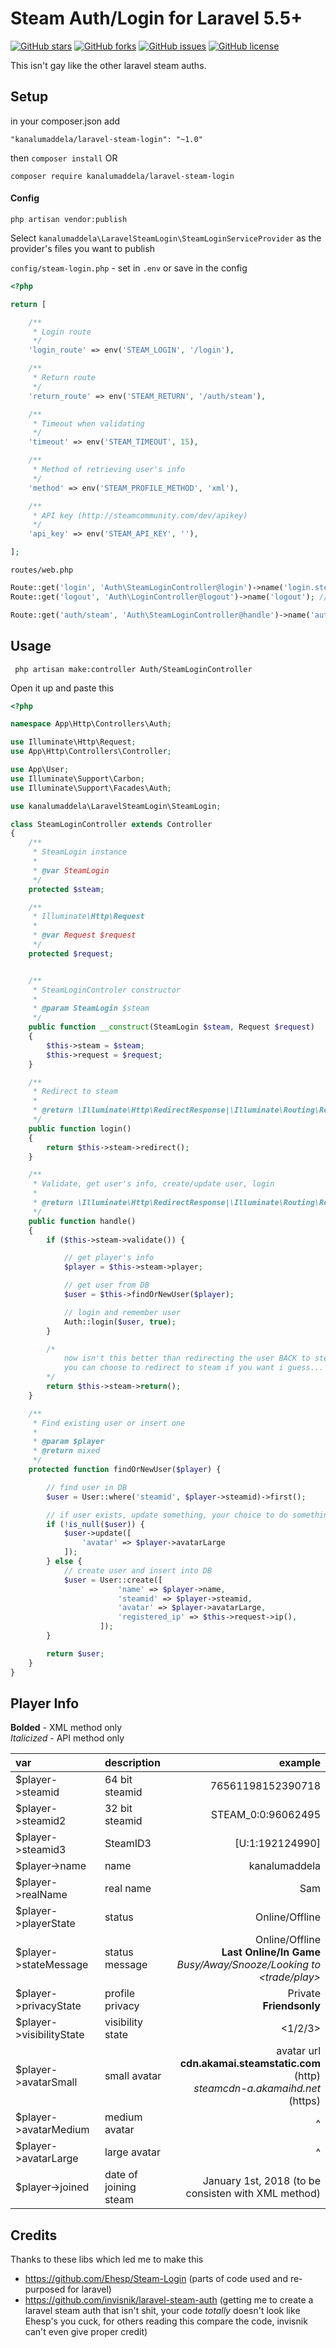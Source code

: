 # Steam Auth/Login for Laravel 5.5+

[![GitHub stars](https://img.shields.io/github/stars/kanalumaddela/laravel-steam-login.svg?style=flat-square)](https://github.com/kanalumaddela/laravel-steam-login/stargazers)
[![GitHub forks](https://img.shields.io/github/forks/kanalumaddela/laravel-steam-login.svg?style=flat-square)](https://github.com/kanalumaddela/laravel-steam-login/network)
[![GitHub issues](https://img.shields.io/github/issues/kanalumaddela/laravel-steam-login.svg?style=flat-square)](https://github.com/kanalumaddela/laravel-steam-login/issues)
[![GitHub license](https://img.shields.io/github/license/kanalumaddela/laravel-steam-login.svg?style=flat-square)](https://github.com/kanalumaddela/laravel-steam-login/blob/master/LICENSE)

This isn't gay like the other laravel steam auths.

## Setup

in your composer.json add
```
"kanalumaddela/laravel-steam-login": "~1.0"
```
then `composer install` OR
```
composer require kanalumaddela/laravel-steam-login
```

#### Config
```
php artisan vendor:publish
```
Select `kanalumaddela\LaravelSteamLogin\SteamLoginServiceProvider` as the provider's files you want to publish

`config/steam-login.php` - set in `.env` or save in the config
```php
<?php

return [

    /**
     * Login route
     */
    'login_route' => env('STEAM_LOGIN', '/login'),

    /**
     * Return route
     */
    'return_route' => env('STEAM_RETURN', '/auth/steam'),

    /**
     * Timeout when validating
     */
    'timeout' => env('STEAM_TIMEOUT', 15),

    /**
     * Method of retrieving user's info
     */
    'method' => env('STEAM_PROFILE_METHOD', 'xml'),

    /**
     * API key (http://steamcommunity.com/dev/apikey)
     */
    'api_key' => env('STEAM_API_KEY', ''),

];
```

`routes/web.php`
```php
Route::get('login', 'Auth\SteamLoginController@login')->name('login.steam');
Route::get('logout', 'Auth\LoginController@logout')->name('logout'); // laravel's default logout

Route::get('auth/steam', 'Auth\SteamLoginController@handle')->name('auth.steam');
```

## Usage

```
 php artisan make:controller Auth/SteamLoginController
```
Open it up and paste this
```php
<?php

namespace App\Http\Controllers\Auth;

use Illuminate\Http\Request;
use App\Http\Controllers\Controller;

use App\User;
use Illuminate\Support\Carbon;
use Illuminate\Support\Facades\Auth;

use kanalumaddela\LaravelSteamLogin\SteamLogin;

class SteamLoginController extends Controller
{
    /**
     * SteamLogin instance
     *
     * @var SteamLogin
     */
    protected $steam;

    /**
     * Illuminate\Http\Request
     *
     * @var Request $request
     */
    protected $request;


    /**
     * SteamLoginControler constructor
     *
     * @param SteamLogin $steam
     */
    public function __construct(SteamLogin $steam, Request $request)
    {
        $this->steam = $steam;
        $this->request = $request;
    }

    /**
     * Redirect to steam
     *
     * @return \Illuminate\Http\RedirectResponse|\Illuminate\Routing\Redirector
     */
    public function login()
    {
        return $this->steam->redirect();
    }

    /**
     * Validate, get user's info, create/update user, login
     *
     * @return \Illuminate\Http\RedirectResponse|\Illuminate\Routing\Redirector
     */
    public function handle()
    {
        if ($this->steam->validate()) {

            // get player's info
            $player = $this->steam->player;

            // get user from DB
            $user = $this->findOrNewUser($player);

            // login and remember user
            Auth::login($user, true);
        }

        /*
            now isn't this better than redirecting the user BACK to steam? *cough*
            you can choose to redirect to steam if you want i guess... return $this->login()
        */
        return $this->steam->return();
    }

    /**
     * Find existing user or insert one
     *
     * @param $player
     * @return mixed
     */
    protected function findOrNewUser($player) {

        // find user in DB
        $user = User::where('steamid', $player->steamid)->first();

        // if user exists, update something, your choice to do something like this
        if (!is_null($user)) {
            $user->update([
                'avatar' => $player->avatarLarge
            ]);
        } else {
            // create user and insert into DB
            $user = User::create([
                        'name' => $player->name,
                        'steamid' => $player->steamid,
                        'avatar' => $player->avatarLarge,
                        'registered_ip' => $this->request->ip(),
                    ]);
        }

        return $user;
    }
}
```

## Player Info

**Bolded** - XML method only  
*Italicized* - API method only

| var                      | description           | example |
| :---                     | :---                  | ---: |
| $player->steamid         | 64 bit steamid        | 76561198152390718 |
| $player->steamid2        | 32 bit steamid        | STEAM_0:0:96062495 |
| $player->steamid3        | SteamID3              | [U:1:192124990] |
| $player->name            | name                  | kanalumaddela |
| $player->realName        | real name             | Sam |
| $player->playerState     | status                | Online/Offline |
| $player->stateMessage    | status message        | Online/Offline <br> **Last Online/In Game <game>** <br> *Busy/Away/Snooze/Looking to <trade/play>* |
| $player->privacyState    | profile privacy       | Private <br> **Friendsonly** |
| $player->visibilityState | visibility state      | <1/2/3> |
| $player->avatarSmall     | small avatar          | avatar url <br> **cdn.akamai.steamstatic.com** (http) <br> *steamcdn-a.akamaihd.net* (https) |
| $player->avatarMedium    | medium avatar         | ^ |
| $player->avatarLarge     | large avatar          | ^ |
| $player->joined          | date of joining steam | January 1st, 2018 (to be consisten with XML method) |

## Credits

Thanks to these libs which led me to make this
- https://github.com/Ehesp/Steam-Login (parts of code used and re-purposed for laravel)
- https://github.com/invisnik/laravel-steam-auth (getting me to create a laravel steam auth that isn't shit, your code *totally* doesn't look like Ehesp's you cuck, for others reading this compare the code, invisnik can't even give proper credit)